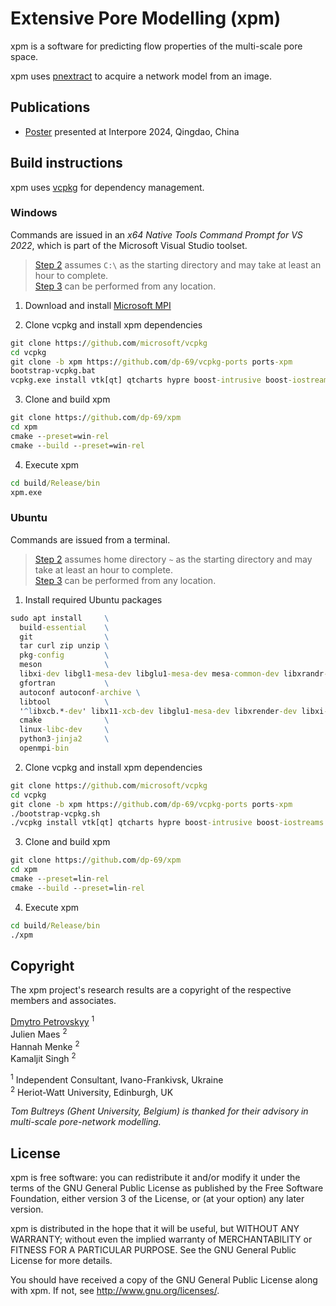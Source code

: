 # Extensive Pore Modelling (xpm)

xpm is a software for predicting flow properties of the multi-scale pore space.

xpm uses [pnextract](https://github.com/ImperialCollegeLondon/pnextract) to acquire a network model from an image.

## Publications

- [Poster](https://doi.org/10.6084/m9.figshare.25902862.v1) presented at Interpore 2024, Qingdao, China

## Build instructions

xpm uses [vcpkg](https://vcpkg.io/) for dependency management.

### Windows

Commands are issued in an *x64 Native Tools Command Prompt for VS 2022*, which is part of the Microsoft Visual Studio toolset.

> [Step 2](#W2) assumes `C:\` as the starting directory and may take at least an hour to complete.<br/>
> [Step 3](#W3) can be performed from any location.

1. Download and install [Microsoft MPI](https://www.microsoft.com/en-us/download/details.aspx?id=57467)

2. <a id="W2"></a> Clone vcpkg and install xpm dependencies 
```cmd
git clone https://github.com/microsoft/vcpkg
cd vcpkg
git clone -b xpm https://github.com/dp-69/vcpkg-ports ports-xpm
bootstrap-vcpkg.bat
vcpkg.exe install vtk[qt] qtcharts hypre boost-intrusive boost-iostreams boost-graph fmt argh --overlay-ports=ports-xpm --clean-after-build
```

3. <a id="W3"></a> Clone and build xpm
```cmd
git clone https://github.com/dp-69/xpm
cd xpm
cmake --preset=win-rel
cmake --build --preset=win-rel
```

4. Execute xpm
```cmd
cd build/Release/bin
xpm.exe
```

### Ubuntu

Commands are issued from a terminal.

> [Step 2](#U2) assumes home directory `~` as the starting directory and may take at least an hour to complete.<br/>
> [Step 3](#U3) can be performed from any location.

1. Install required Ubuntu packages
```cmd
sudo apt install     \
  build-essential    \
  git                \
  tar curl zip unzip \
  pkg-config         \
  meson              \
  libxi-dev libgl1-mesa-dev libglu1-mesa-dev mesa-common-dev libxrandr-dev libxxf86vm-dev \
  gfortran           \
  autoconf autoconf-archive \
  libtool            \
  '^libxcb.*-dev' libx11-xcb-dev libglu1-mesa-dev libxrender-dev libxi-dev libxkbcommon-dev libxkbcommon-x11-dev \
  cmake              \
  linux-libc-dev     \
  python3-jinja2     \
  openmpi-bin        
```

2. <a id="U2"></a> Clone vcpkg and install xpm dependencies 
```cmd
git clone https://github.com/microsoft/vcpkg
cd vcpkg
git clone -b xpm https://github.com/dp-69/vcpkg-ports ports-xpm
./bootstrap-vcpkg.sh
./vcpkg install vtk[qt] qtcharts hypre boost-intrusive boost-iostreams boost-graph fmt argh --overlay-ports=ports-xpm --clean-after-build
```

3. <a id="U3"></a> Clone and build xpm
```cmd
git clone https://github.com/dp-69/xpm
cd xpm
cmake --preset=lin-rel
cmake --build --preset=lin-rel
```

4. Execute xpm
```cmd
cd build/Release/bin
./xpm
```

## Copyright

The xpm project's research results are a copyright of the respective members and associates.

[Dmytro Petrovskyy](https://www.linkedin.com/in/dmytro-petrovskyy/) <sup>1</sup><br/>
Julien Maes <sup>2</sup><br/>
Hannah Menke <sup>2</sup><br/>
Kamaljit Singh <sup>2</sup><br/>

<sup>1</sup> Independent Consultant, Ivano-Frankivsk, Ukraine<br/>
<sup>2</sup> Heriot-Watt University, Edinburgh, UK

*Tom Bultreys (Ghent University, Belgium) is thanked for their advisory in multi-scale pore-network modelling.*

## License

xpm is free software: you can redistribute it and/or modify it under the terms of the GNU General Public License as published by the Free Software Foundation, either version 3 of the License, or (at your option) any later version.

xpm is distributed in the hope that it will be useful, but WITHOUT ANY WARRANTY; without even the implied warranty of MERCHANTABILITY or FITNESS FOR A PARTICULAR PURPOSE. See the GNU General Public License for more details.

You should have received a copy of the GNU General Public License along with xpm. If not, see <http://www.gnu.org/licenses/>.